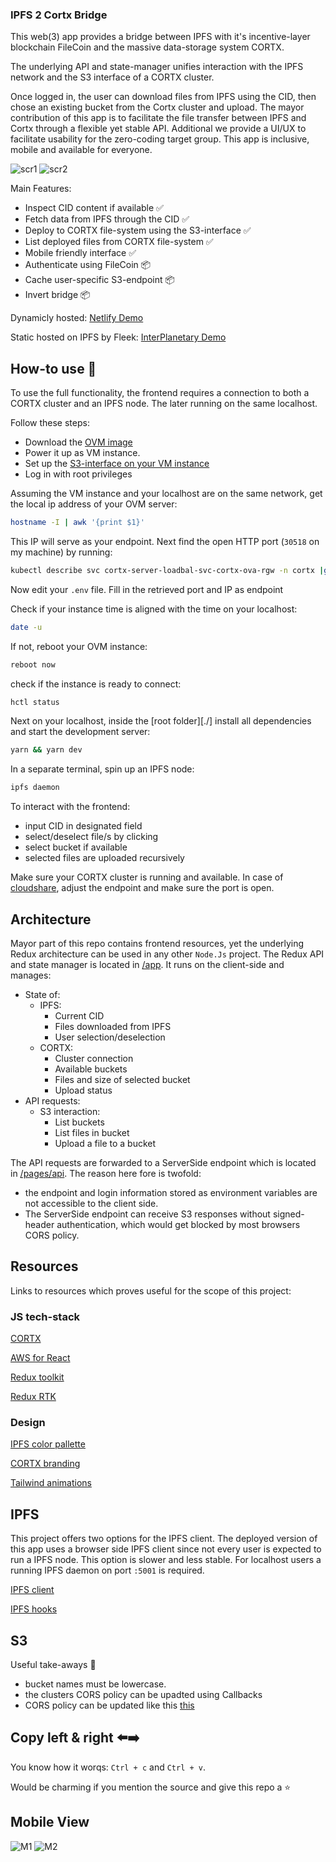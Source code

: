 ### IPFS 2 Cortx Bridge

This web(3) app provides a bridge between IPFS with it's incentive-layer blockchain FileCoin and the massive data-storage system CORTX.

The underlying API and state-manager unifies interaction with the IPFS network and the S3 interface of a CORTX cluster.

Once logged in, the user can download files from IPFS using the CID, then chose an existing bucket from the Cortx cluster and upload.
The mayor contribution of this app is to facilitate the file transfer between IPFS and Cortx through a flexible yet stable API. Additional we provide a UI/UX to facilitate usability for the zero-coding target group. This app is inclusive, mobile and available for everyone.

![scr1](public/screenshots/sc1.png)
![scr2](public/screenshots/sc2.png)

Main Features:

- Inspect CID content if available ✅
- Fetch data from IPFS through the CID ✅
- Deploy to CORTX file-system using the S3-interface ✅
- List deployed files from CORTX file-system ✅
- Mobile friendly interface ✅
- Authenticate using FileCoin 📦
- Cache user-specific S3-endpoint 📦
- Invert bridge 📦

Dynamicly hosted:
[Netlify Demo](https://cortxportal.netlify.app/)

Static hosted on IPFS by Fleek:
[InterPlanetary Demo](https://cortxbridge.on.fleek.co/)

## How-to use 🚀

To use the full functionality, the frontend requires a connection to both a CORTX cluster and an IPFS node. The later running on the same localhost.

Follow these steps:

- Download the [OVM image](https://github.com/Seagate/cortx/blob/main/doc/ova/2.0.0/PI-6/CORTX_on_Open_Virtual_Appliance_PI-6.rst)
- Power it up as VM instance.
- Set up the [S3-interface on your VM instance](https://github.com/Seagate/cortx/blob/main/doc/ova/2.0.0/PI-7/S3_IO_Operations.md)
- Log in with root privileges

Assuming the VM instance and your localhost are on the same network, get the local ip address of your OVM server:

```bash
hostname -I | awk '{print $1}'
```

This IP will serve as your endpoint.
Next find the open HTTP port (`30518` on my machine) by running:

```bash
kubectl describe svc cortx-server-loadbal-svc-cortx-ova-rgw -n cortx |grep NodePort:
```

Now edit your `.env` file. Fill in the retrieved port and IP as endpoint

Check if your instance time is aligned with the time on your localhost:

```bash
date -u
```

If not, reboot your OVM instance:

```bash
reboot now
```

check if the instance is ready to connect:

```bash
hctl status
```

Next on your localhost, inside the [root folder][./] install all dependencies and start the development server:

```bash
yarn && yarn dev
```

In a separate terminal, spin up an IPFS node:

```bash
ipfs daemon
```

To interact with the frontend:

- input CID in designated field
- select/deselect file/s by clicking
- select bucket if available
- selected files are uploaded recursively

Make sure your CORTX cluster is running and available. In case of [cloudshare](https://use.cloudshare.com/Authenticated/Landing.aspx?s=1), adjust the endpoint and make sure the port is open.

## Architecture

Mayor part of this repo contains frontend resources, yet the underlying Redux architecture can be used in any other `Node.Js` project.
The Redux API and state manager is located in [/app](/app). It runs on the client-side and manages:

- State of:
  - IPFS:
    - Current CID
    - Files downloaded from IPFS
    - User selection/deselection
  - CORTX:
    - Cluster connection
    - Available buckets
    - Files and size of selected bucket
    - Upload status
- API requests:
  - S3 interaction:
    - List buckets
    - List files in bucket
    - Upload a file to a bucket

The API requests are forwarded to a ServerSide endpoint which is located in [/pages/api](/pages/api). The reason here fore is twofold:

- the endpoint and login information stored as environment variables are not accessible to the client side.
- The ServerSide endpoint can receive S3 responses without signed-header authentication, which would get blocked by most browsers CORS policy.

## Resources

Links to resources which proves useful for the scope of this project:

### JS tech-stack

[CORTX](https://github.com/Seagate/cortx)

[AWS for React](https://docs.aws.amazon.com/sdk-for-javascript/v3/developer-guide/getting-started-react-native.html)

[Redux toolkit](https://redux-toolkit.js.org/)

[Redux RTK](https://redux-toolkit.js.org/rtk-query/overview)

### Design

[IPFS color pallette](https://github.com/ipfs-shipyard/ipfs-css/blob/main/theme.json#L2)

[CORTX branding](https://branding.seagate.com/documentpreview/b2b83d31-af68-4cd8-a6b0-3d226a92d609)

[Tailwind animations](https://www.devwares.com/blog/create-animation-with-tailwind-css/)

## IPFS

This project offers two options for the IPFS client.
The deployed version of this app uses a browser side IPFS client since not every user is expected to run a IPFS node. This option is slower and less stable.
For localhost users a running IPFS daemon on port `:5001` is required.

[IPFS client](https://github.com/ipfs/js-ipfs/tree/master/packages/ipfs-http-client)

[IPFS hooks](https://github.com/ipfs-examples/js-ipfs-examples/blob/master/examples/browser-create-react-app/src/App.js)

## S3

Useful take-aways 🥡

- bucket names must be lowercase.
- the clusters CORS policy can be upadted using Callbacks
- CORS policy can be updated like this [this](https://docs.amazonaws.cn/en_us/AmazonS3/latest/userguide/ManageCorsUsing.html)

## Copy left & right ⬅️➡️

You know how it worqs: `Ctrl + c` and `Ctrl + v`.

Would be charming if you mention the source and give this repo a ⭐

## Mobile View

![M1](/public/screenshots/scMobile1.png)
![M2](/public/screenshots/scMobile2.png)

<!-- ### OVM S3

Follow [these steps]() to init/test S3 on your VM.

Get the local ip address of your OVM server:

```bash
hostname -I | awk '{print $1}'
```

Get the port to connect to:

```bash
kubectl describe svc cortx-server-loadbal-svc-cortx-ova-rgw -n cortx |grep NodePort:
```

My machine 30518 for http -->
